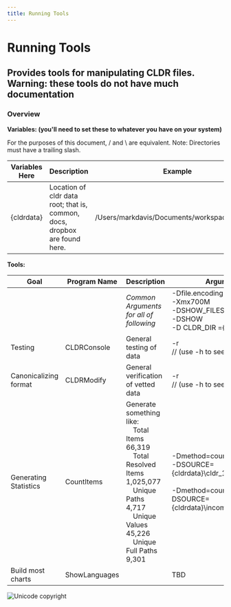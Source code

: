 ```yaml
---
title: Running Tools
---
```


# Running Tools

## Provides tools for manipulating CLDR files. Warning: these tools do not have much documentation

### Overview

**Variables: (you'll need to set these to whatever you have on your system)**

For the purposes of this document, / and \\ are equivalent. Note: Directories must have a trailing slash.

| Variables Here | Description | Example |
|---|---|---|
| {cldrdata} | Location of cldr data root; that is, common, docs, dropbox are found here. | /Users/markdavis/Documents/workspace/cldr/src/ |

**Tools:**

| Goal | Program Name | Description |  Arguments |
|---|---|---|---|
|   |  | *Common Arguments for all of following* | -Dfile.encoding=UTF-8<br> -Xmx700M<br> -DSHOW_FILES<br> -DSHOW<br> -D CLDR_DIR ={cldrdata} |
|  Testing |  CLDRConsole |  General testing of data |  -r<br> // (use -h to see options) |
| Canonicalizing format | CLDRModify | General verification of vetted data | -r<br> // (use -h to see options) |
| Generating Statistics | CountItems | Generate something like:<br> &emsp;Total Items 66,319<br> &emsp;Total Resolved Items 1,025,077<br> &emsp;Unique Paths 4,717<br> &emsp;Unique Values 45,226<br> &emsp;Unique Full Paths 9,301 | -Dmethod=countItems<br> -DSOURCE={cldrdata}\cldr_1_4\main<br><br> -Dmethod=countItems -DSOURCE={cldrdata}\incoming\vetted\main |
|  Build most charts |  ShowLanguages |   |  TBD |

![Unicode copyright](https://www.unicode.org/img/hb_notice.gif)
